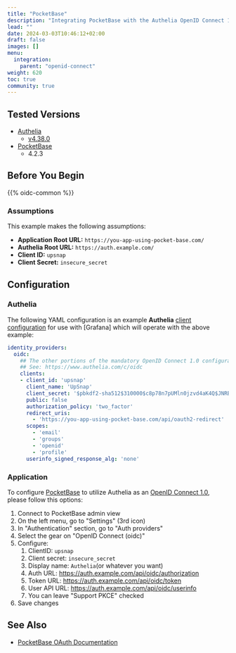 ```yaml
---
title: "PocketBase"
description: "Integrating PocketBase with the Authelia OpenID Connect 1.0 Provider."
lead: ""
date: 2024-03-03T10:46:12+02:00
draft: false
images: []
menu:
  integration:
    parent: "openid-connect"
weight: 620
toc: true
community: true
---
```


## Tested Versions

* [Authelia]
  * [v4.38.0](https://github.com/authelia/authelia/releases/tag/v4.38.0)
* [PocketBase](https://pocketbase.io/docs/authentication/#oauth2-integration)
  * 4.2.3

## Before You Begin

{{% oidc-common %}}

### Assumptions

This example makes the following assumptions:

* __Application Root URL:__ `https://you-app-using-pocket-base.com/`
* __Authelia Root URL:__ `https://auth.example.com/`
* __Client ID:__ `upsnap`
* __Client Secret:__ `insecure_secret`

## Configuration

### Authelia

The following YAML configuration is an example __Authelia__
[client configuration](../../../configuration/identity-providers/openid-connect/clients.md) for use with [Grafana]
which will operate with the above example:

```yaml
identity_providers:
  oidc:
    ## The other portions of the mandatory OpenID Connect 1.0 configuration go here.
    ## See: https://www.authelia.com/c/oidc
    clients:
    - client_id: 'upsnap'
      client_name: 'UpSnap'
      client_secret: '$pbkdf2-sha512$310000$c8p78n7pUMln0jzvd4aK4Q$JNRBzwAo0ek5qKn50cFzzvE9RXV88h1wJn5KGiHrD0YKtZaR/nCb2CJPOsKaPK0hjf.9yHxzQGZziziccp6Yng'  # The digest of 'insecure_secret'.
      public: false
      authorization_policy: 'two_factor'
      redirect_uris:
        - 'https://you-app-using-pocket-base.com/api/oauth2-redirect'
      scopes:
        - 'email'
        - 'groups'
        - 'openid'
        - 'profile'
      userinfo_signed_response_alg: 'none'
```

### Application

To configure [PocketBase] to utilize Authelia as an [OpenID Connect 1.0], please follow this options:

1. Connect to PocketBase admin view
2. On the left menu, go to "Settings" (3rd icon)
3. In "Authentication" section, go to "Auth providers"
4. Select the gear on "OpenID Connect (oidc)"
5. Configure:
   1. ClientID: `upsnap`
   2. Client secret: `insecure_secret`
   3. Display name: `Authelia`(or whatever you want)
   4. Auth URL: https://auth.example.com/api/oidc/authorization
   5. Token URL: https://auth.example.com/api/oidc/token
   6. User API URL: https://auth.example.com/api/oidc/userinfo
   7. You can leave "Support PKCE" checked
6. Save changes

## See Also

* [PocketBase OAuth Documentation](https://pocketbase.io/docs/authentication/#oauth2-integration)

[Authelia]: https://www.authelia.com
[PocketBase]: https://pocketbase.io
[OpenID Connect 1.0]: ../../openid-connect/introduction.md
